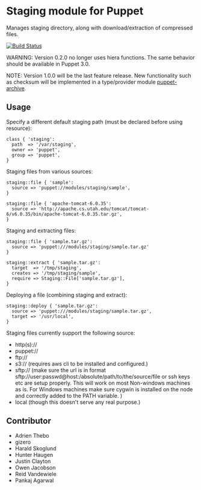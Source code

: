 # Staging module for Puppet

Manages staging directory, along with download/extraction of compressed files.

[![Build Status](https://secure.travis-ci.org/nanliu/puppet-staging.png?branch=master)](http://travis-ci.org/nanliu/puppet-staging)

WARNING: Version 0.2.0 no longer uses hiera functions. The same behavior should be available in Puppet 3.0.

NOTE: Version 1.0.0 will be the last feature release. New functionality such as checksum will be implemented in a type/provider module [puppet-archive](https://www.github.com/nanliu/puppet-archive).

## Usage

Specify a different default staging path (must be declared before using resource):
```puppet
class { 'staging':
  path  => '/var/staging',
  owner => 'puppet',
  group => 'puppet',
}
```

Staging files from various sources:
```puppet
staging::file { 'sample':
  source => 'puppet://modules/staging/sample',
}

staging::file { 'apache-tomcat-6.0.35':
  source => 'http://apache.cs.utah.edu/tomcat/tomcat-6/v6.0.35/bin/apache-tomcat-6.0.35.tar.gz',
}
```

Staging and extracting files:
```puppet
staging::file { 'sample.tar.gz':
  source => 'puppet:///modules/staging/sample.tar.gz'
}

staging::extract { 'sample.tar.gz':
  target  => '/tmp/staging',
  creates => '/tmp/staging/sample',
  require => Staging::File['sample.tar.gz'],
}
```

Deploying a file (combining staging and extract):
```puppet
staging::deploy { 'sample.tar.gz':
  source => 'puppet:///modules/staging/sample.tar.gz',
  target => '/usr/local',
}
```

Staging files currently support the following source:

* http(s)://
* puppet://
* ftp://
* s3:// (requires aws cli to be installed and configured.)
* sftp:// (make sure the url is in format sftp://user:passwd@host:/absolute/path/to/the/source/file or ssh keys etc are setup properly. This will work on most Non-windows machines as is. For Windows machines make sure cygwin is installed on the node and correctly added to the PATH variable. )
* local (though this doesn't serve any real purpose.)

## Contributor

* Adrien Thebo
* gizero
* Harald Skoglund
* Hunter Haugen
* Justin Clayton
* Owen Jacobson
* Reid Vandewiele
* Pankaj Agarwal
